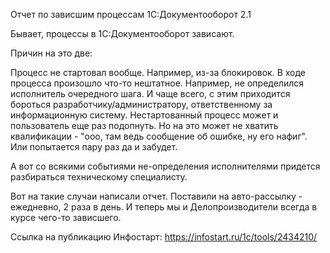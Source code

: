 Отчет по зависшим процессам 1С:Документооборот 2.1

Бывает, процессы в 1С:Документооборот зависают.

Причин на это две:

Процесс не стартовал вообще. Например, из-за блокировок.
В ходе процесса произошло что-то нештатное. Например, не определился исполнитель очередного шага.
И чаще всего, с этим приходится бороться разработчику/администратору, ответственному за информационную систему.
Нестартованный процесс может и пользователь еще раз подопнуть. Но на это может не хватить квалификации - "ооо, там ведь сообщение об ошибке, ну его нафиг". Или попытается пару раз да и забудет.

А вот со всякими событиями не-определения исполнителями придется разбираться техническому специалисту.

Вот на такие случаи написали отчет. Поставили на авто-рассылку - ежедневно, 2 раза в день. И теперь мы и Делопроизводители всегда в курсе чего-то зависшего.

Ссылка на публикацию Инфостарт: https://infostart.ru/1c/tools/2434210/